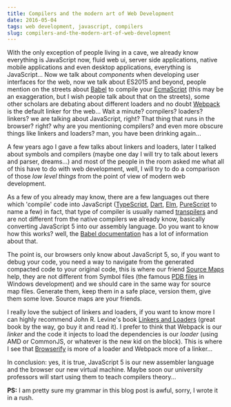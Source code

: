 ```yaml
---
title: Compilers and the modern art of Web Development
date: 2016-05-04
tags: web development, javascript, compilers
slug: compilers-and-the-modern-art-of-web-development
---
```


With the only exception of people living in a cave, we already know everything is JavaScript now, fluid web ui, server side applications, native mobile applications and even desktop applications, everything is JavaScript... Now we talk about _components_ when developing user interfaces for the web, now we talk about ES2015 and beyond, people mention on the streets about [Babel](http://babeljs.io) to compile your [EcmaScript](https://babeljs.io/docs/learn-es2015/) (this may be an exaggeration, but I wish people talk about that on the streets), some other scholars are debating about different loaders and no doubt [Webpack](https://webpack.github.io/) is the default linker for the web... Wait a minute? compilers? loaders? linkers? we are talking about JavaScript, right? That thing that runs in the browser? right? why are you mentioning compilers? and even more obscure things like linkers and loaders? man, you have been drinking again...

A few years ago I gave a few talks about linkers and loaders, later I talked about symbols and compilers (maybe one day I will try to talk about lexers and parser, dreams...) and most of the people in the room asked me what all of this have to do with web development, well, I will try to do a comparison of those _low level things_ from the point of view of modern web development.

As a few of you already may know, there are a few languages out there which 'compile' code into JavaScript ([TypeScript](http://www.typescriptlang.org), [Dart](http://www.dartlang.org), [Elm](http://elm-lang.org), [PureScript](http://www.purescript.org) to name a few) in fact, that type of compiler is usually named [transpilers](https://en.wikipedia.org/wiki/Source-to-source_compiler) and are not different from the native compilers we already know, basically
converting JavaScript 5 into our assembly language. Do you want to know how this works? well, the [Babel documentation](https://github.com/thejameskyle/babel-handbook/blob/master/translations/en/README.md) has a lot of information about that.

The point is, our browsers only know about JavaScript 5, so, if you want to debug your code, you need a way to navigate from the generated compacted code to your original code, this is where our friend [Source Maps](http://www.html5rocks.com/en/tutorials/developertools/sourcemaps/) help, they are not different from Symbol files (the famous [PDB files](http://www.wintellect.com/devcenter/jrobbins/pdb-files-what-every-developer-must-know) in Windows development) and we should care in the same way for source map files. Generate them, keep them in a safe place, version them, give them some love. Source maps are your friends.

I really love the subject of linkers and loaders, if you want to know more I can highly recommend John R. Levine's book [Linkers and Loaders](http://linker.iecc.com/) (great book by the way, go buy it and read it). I prefer to think that Webpack is our _linker_ and the code it injects to load the dependencies is our _loader_ (using AMD or CommonJS, or whatever is the new kid on the block). This is where I see that [Browserify](http://browserify.org/) is more of a loader and Webpack more of a linker...

In conclusion: yes, it is true, JavaScript 5 is our new assembler language and the browser our new virtual machine. Maybe soon our university  professors will start using them to teach compilers theory...

**PS:** I am pretty sure my grammar in this blog post is awful, sorry, I wrote it in a rush.
